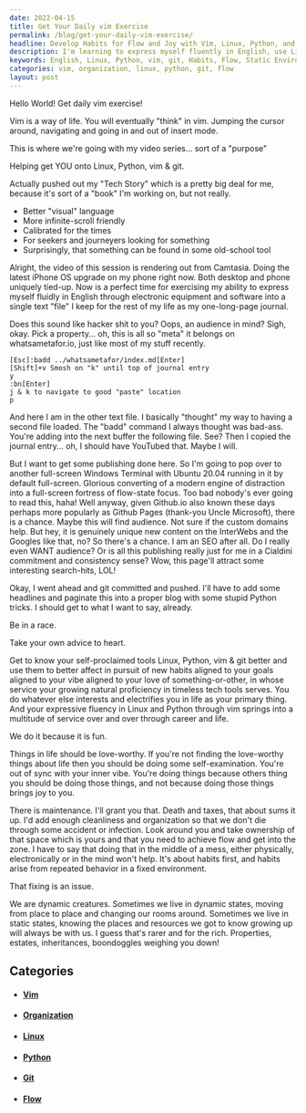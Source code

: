 ```yaml
---
date: 2022-04-15
title: Get Your Daily vim Exercise
permalink: /blog/get-your-daily-vim-exercise/
headline: Develop Habits for Flow and Joy with Vim, Linux, Python, and Git
description: I'm learning to express myself fluently in English, use Linux, Python, vim, and git, and focus on joy-filled habits. I'm also recognizing the importance of maintenance and organization to achieve flow, but understand the difficulty of developing habits in a constantly changing environment. I'm exploring the luxuries of static environments, like properties and inheritances, and how they can help with habit formation.
keywords: English, Linux, Python, vim, git, Habits, Flow, Static Environments, Properties, Estates, Inheritances, Electronic Equipment, Software, Love-worthy, Joy, Maintenance, Organization, Zone, Environment, Changing
categories: vim, organization, linux, python, git, flow
layout: post
---
```


Hello World! Get daily vim exercise!

Vim is a way of life. You will eventually "think" in vim. Jumping the cursor
around, navigating and going in and out of insert mode.

This is where we're going with my video series... sort of a "purpose"

Helping get YOU onto Linux, Python, vim & git.

Actually pushed out my "Tech Story" which is a pretty big deal for me, because
it's sort of a "book" I'm working on, but not really.

- Better "visual" language
- More infinite-scroll friendly
- Calibrated for the times
- For seekers and journeyers looking for something
- Surprisingly, that something can be found in some old-school tool

Alright, the video of this session is rendering out from Camtasia. Doing the
latest iPhone OS upgrade on my phone right now. Both desktop and phone uniquely
tied-up. Now is a perfect time for exercising my ability to express myself
fluidly in English through electronic equipment and software into a single text
"file" I keep for the rest of my life as my one-long-page journal.

Does this sound like hacker shit to you? Oops, an audience in mind? Sigh, okay.
Pick a property... oh, this is all so "meta" it belongs on whatsametafor.io,
just like most of my stuff recently.

    [Esc]:badd ../whatsametafor/index.md[Enter]
    [Shift]+v Smosh on "k" until top of journal entry
    y
    :bn[Enter]
    j & k to navigate to good "paste" location
    p

And here I am in the other text file. I basically "thought" my way to having a
second file loaded. The "badd" command I always thought was bad-ass. You're
adding into the next buffer the following file. See? Then I copied the journal
entry... oh, I should have YouTubed that. Maybe I will.

But I want to get some publishing done here. So I'm going to pop over to
another full-screen Windows Terminal with Ubuntu 20.04 running in it by default
full-screen. Glorious converting of a modern engine of distraction into a
full-screen fortress of flow-state focus. Too bad nobody's ever going to read
this, haha! Well anyway, given Github.io also known these days perhaps more
popularly as Github Pages (thank-you Uncle Microsoft), there is a chance. Maybe
this will find audience. Not sure if the custom domains help. But hey, it is
genuinely unique new content on the InterWebs and the Googles like that, no? So
there's a chance. I am an SEO after all. Do I really even WANT audience? Or is
all this publishing really just for me in a Cialdini commitment and consistency
sense? Wow, this page'll attract some interesting search-hits, LOL!

Okay, I went ahead and git committed and pushed. I'll have to add some
headlines and paginate this into a proper blog with some stupid Python tricks.
I should get to what I want to say, already.

Be in a race.

Take your own advice to heart.

Get to know your self-proclaimed tools Linux, Python, vim & git better and use
them to better affect in pursuit of new habits aligned to your goals aligned to
your vibe aligned to your love of something-or-other, in whose service your
growing natural proficiency in timeless tech tools serves. You do whatever else
interests and electrifies you in life as your primary thing. And your
expressive fluency in Linux and Python through vim springs into a multitude of
service over and over through career and life.

We do it because it is fun.

Things in life should be love-worthy. If you're not finding the love-worthy
things about life then you should be doing some self-examination. You're out of
sync with your inner vibe. You're doing things because others thing you should
be doing those things, and not because doing those things brings joy to you.

There is maintenance. I'll grant you that. Death and taxes, that about sums it
up. I'd add enough cleanliness and organization so that we don't die through
some accident or infection. Look around you and take ownership of that space
which is yours and that you need to achieve flow and get into the zone. I have
to say that doing that in the middle of a mess, either physically,
electronically or in the mind won't help. It's about habits first, and habits
arise from repeated behavior in a fixed environment.

That fixing is an issue.

We are dynamic creatures. Sometimes we live in dynamic states, moving from
place to place and changing our rooms around. Sometimes we live in static
states, knowing the places and resources we got to know growing up will always
be with us. I guess that's rarer and for the rich. Properties, estates,
inheritances, boondoggles weighing you down!

## Categories

<ul>
<li><h4><a href='/vim/'>Vim</a></h4></li>
<li><h4><a href='/organization/'>Organization</a></h4></li>
<li><h4><a href='/linux/'>Linux</a></h4></li>
<li><h4><a href='/python/'>Python</a></h4></li>
<li><h4><a href='/git/'>Git</a></h4></li>
<li><h4><a href='/flow/'>Flow</a></h4></li></ul>